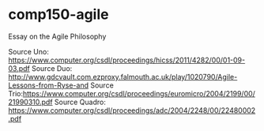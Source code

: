 # comp150-agile

Essay on the Agile Philosophy

Source Uno: https://www.computer.org/csdl/proceedings/hicss/2011/4282/00/01-09-03.pdf
Source Duo: http://www.gdcvault.com.ezproxy.falmouth.ac.uk/play/1020790/Agile-Lessons-from-Ryse-and
Source Trio:https://www.computer.org/csdl/proceedings/euromicro/2004/2199/00/21990310.pdf
Source Quadro: https://www.computer.org/csdl/proceedings/adc/2004/2248/00/22480002.pdf
